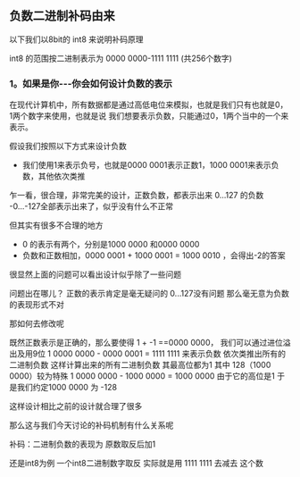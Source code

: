 ## 负数二进制补码由来

以下我们以8bit的 int8 来说明补码原理

int8 的范围按二进制表示为 0000 0000-1111 1111 (共256个数字)

### 1。如果是你---你会如何设计负数的表示

在现代计算机中，所有数据都是通过高低电位来模拟，也就是我们只有也就是0，1两个数字来使用，也就是说
我们想要表示负数，只能通过0，1两个当中的一个来表示。

假设我们按照以下方式来设计负数

- 我们使用1来表示负号，也就是0000 0001表示正数1，1000 0001来表示负数，其他依次类推

乍一看，很合理，非常完美的设计，正数负数，都表示出来
0...127 的负数 -0...-127全部表示出来了，似乎没有什么不正常

但其实有很多不合理的地方
- 0 的表示有两个，分别是1000 0000 和0000 0000
- 负数和正数相加，0000 0001 + 1000 0001 = 1000 0010 ，会得出-2的答案

很显然上面的问题可以看出设计似乎除了一些问题

问题出在哪儿？
正数的表示肯定是毫无疑问的 0...127没有问题
那么毫无意为负数的表现形式不对

那如何去修改呢

既然正数表示是正确的，那么要使得 1 + -1 ==0000 0000，
我们可以通过进位溢出及用9位 1 0000 0000 - 0000 0001 = 1111 1111 来表示负数
依次类推出所有的二进制负数
这样计算出来的所有二进制负数 其最高位都为1
其中 128（1000 0000）较为特殊 1 0000 0000 - 1000 0000 = 1000 0000
由于它的高位是1 于是我们约定1000 0000 为 -128

这样设计相比之前的设计就合理了很多

那么这与我们今天讨论的补码机制有什么关系呢

补码：二进制负数的表现为 原数取反后加1

还是int8为例
一个int8二进制数字取反
实际就是用 1111 1111 去减去 这个数

